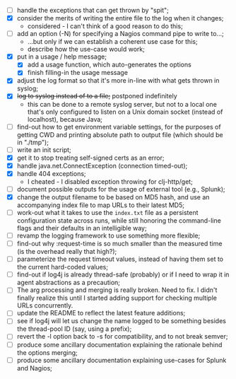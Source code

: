  - [ ] handle the exceptions that can get thrown by "spit";
 - [X] consider the merits of writing the entire file to the log when it changes;
   - considered - I can't think of a good reason to do this;
 - [ ] add an option (-N) for specifying a Nagios command pipe to write to...;
   - ...but only if we can establish a coherent use case for this;
   - describe how the use-case would work;
 - [X] put in a usage / help message;
   - [X] add a usage function, which auto-generates the options
   - [X] finish filling-in the usage message
 - [X] adjust the log format so that it's more in-line with what gets thrown in syslog;
 - [X] ~~log to syslog instead of to a file;~~ postponed indefinitely
   - this can be done to a remote syslog server, but not to a local
     one that's only configured to listen on a Unix domain socket
     (instead of localhost), because Java;
 - [ ] find-out how to get environment variable settings, for the purposes of
       getting CWD and printing absolute path to output file (which should be
       in "./tmp");
 - [ ] write an init script;
 - [X] get it to stop treating self-signed certs as an error;
 - [X] handle java.net.ConnectException (connection timed-out);
 - [X] handle 404 exceptions;
   - I cheated - I disabled exception throwing for clj-http/get;
 - [ ] document possible outputs for the usage of external tool (e.g., Splunk);
 - [X] change the output filename to be based on MD5 hash, and use an
       accompanying index file to map URLs to their latest MD5;
 - [ ] work-out what it takes to use the `index.txt` file as a persistent
       configuration state across runs, while still honoring the command-line
       flags and their defaults in an intelligible way;
 - [ ] revamp the logging framework to use something more flexible;
 - [ ] find-out why :request-time is so much smaller than the measured time (is
       the overhead really that high?);
 - [ ] parameterize the request timeout values, instead of having them set to
       the current hard-coded values;
 - [ ] find-out if log4j is already thread-safe (probably) or if I need to wrap
       it in agent abstractions as a precaution;
 - [ ] The arg processing and merging is really broken.  Need to fix.
       I didn't finally realize this until I started adding support
       for checking multiple URLs concurrently.
 - [ ] update the README to reflect the latest feature additions;
 - [ ] see if log4j will let us change the name logged to be something
       besides the thread-pool ID (say, using a prefix);
 - [ ] revert the -l option back to -s for compatibility, and to not break
       semver;
 - [ ] produce some ancillary documentation explaining the rationale behind the
       options merging;
 - [ ] produce some ancillary documentation explaining use-cases for Splunk and
       Nagios;
